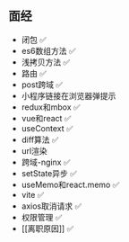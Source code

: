 ## 面经

- 闭包 ✅
- es6数组方法 ✅
- 浅拷贝方法 ✅
- 路由 ✅
- post跨域 ✅ 
- 小程序链接在浏览器弹提示
- redux和mbox ✅
- vue和react  ✅
- useContext  ✅
- diff算法 ✅
- url渲染
- 跨域-nginx ✅
- setState异步 ✅
- useMemo和react.memo ✅
- vite ✅
- axios取消请求 ✅
- 权限管理 ✅
- [[离职原因]] ✅